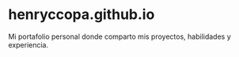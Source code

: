 # henryccopa.github.io
Mi portafolio personal donde comparto mis proyectos, habilidades y experiencia.
